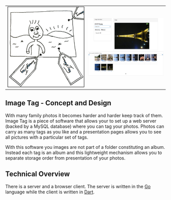 <table border="0">
<tr><td>
<center>
<img src="docs/logo.png" alt="ImageTag logo" width="300px" style="border: 1px solid black;"/>
</center>
</td><td>
<center><img src="docs/screenshot.png" alt="Screenshot of tagging screen" width="300px"/></center>
</td></tr>
</table>


Image Tag - Concept and Design
----------

With many family photos it becomes harder and harder keep track of
them. Image Tag is a piece of software that allows your to set up a
web server (backed by a MySQL database) where you can tag your photos.
Photos can carry as many tags as you like and a presentation pages allows you to 
see all pictures with a particular set of tags.

With this software you images are not part of a folder constituting an
album. Instead each tag is an album and this lightweight mechanism
allows you to separate storage order from presentation of your photos.

Technical Overview
----------

There is a server and a browser client. The server is written in the
[Go](http://www.golang.org) language while the client is written in
[Dart](http://www.dartlang.org).


